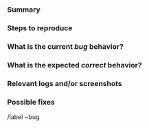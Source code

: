 <!--
Issues are public, and therefore should not contain confidential information.
-->

<!--
Before opening a new issue, make sure to search for keywords in the issues
filtered by the "bug" label:

- https://gitlab.com/fluidattacks/product/-/issues?label_name%5B%5D=bug

and verify the issue you're about to submit isn't a duplicate.
-->

### Summary

<!--
Summarize the bug encountered concisely
-->

### Steps to reproduce

<!--
How one can reproduce the issue - this is very important
-->

### What is the current *bug* behavior?

<!--
What actually happens
-->

### What is the expected *correct* behavior?

<!--
What you should see instead
-->

### Relevant logs and/or screenshots

<!--
Paste any relevant logs - please use code blocks (```) to format console output,
logs, and code as it's tough to read otherwise.
-->

### Possible fixes

<!--
If you can, link to the line of code that might be responsible for the problem
-->

/label ~bug
